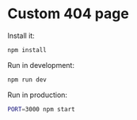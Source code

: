 # Custom 404 page

Install it:
```bash
npm install
```

Run in development:
```bash
npm run dev
```

Run in production:
```bash
PORT=3000 npm start
```